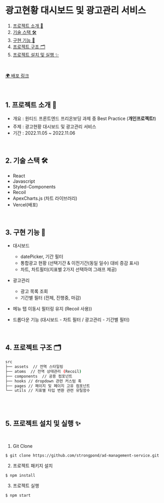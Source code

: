 # 광고현황 대시보드 및 광고관리 서비스

1. [프로젝트 소개 🚀](#1-프로젝트-소개-)
2. [기술 스택 🛠](#2-기술-스택-)
3. [구현 기능 📍](#3-구현-기능-)
4. [프로젝트 구조 🗂](#4-프로젝트-구조-)
5. [프로젝트 설치 및 실행 ✨](#5-프로젝트-설치-및-실행-)

<br/>

[🌍 배포 링크](https://ad-management-service.vercel.app/)

<br />

## 1. 프로젝트 소개 🚀

- 개요 : 원티드 프론트엔드 프리온보딩 과제 중 Best Practice (**개인프로젝트**❗️)
- 주제 : 광고현황 대시보드 및 광고관리 서비스
- 기간 : 2022.11.05 ~ 2022.11.06

<br />

## 2. 기술 스택 🛠

- React
- Javascript
- Styled-Components
- Recoil
- ApexCharts.js (차트 라이브러리)
- Vercel(배포)

<br />

## 3. 구현 기능 📍

- 대시보드

  - datePicker, 기간 필터
  - 통합광고 현황 (선택기간 & 이전기간(동일 일수) 대비 증감 표시)
  - 차트, 차트필터(지표별 2가지 선택하여 그래프 제공)

- 광고관리

  - 광고 목록 조회
  - 기간별 필터 (전체, 진행중, 마감)

- 메뉴 탭 이동시 필터링 유지 (Recoil 사용))
- 드롭다운 기능 (대시보드 - 차트 필터 / 광고관리 - 기간별 필터)

<br />

## 4. 프로젝트 구조 🗂

```bash
src
├── assets  // 전역 스타일링
├── atoms  // 전역 상태관리 (Recoil)
├── components  // 공용 컴포넌트
├── hooks // dropdown 관련 커스텀 훅
├── pages // 페이지 및 페이지 고유 컴포넌트
└── utils // 지표별 타입 변환 관련 유틸함수
```

<br/>

<br>

## 5. 프로젝트 설치 및 실행 ✨

<br/>

1. Git Clone

```plaintext
$ git clone https://github.com/strongpond/ad-management-service.git
```

2. 프로젝트 패키지 설치

```plaintext
$ npm install
```

3. 프로젝트 실행

```plaintext
$ npm start
```
